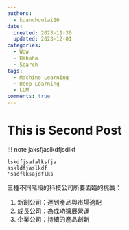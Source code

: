 ```yaml
---
authors:
  - kuanchoulai10
date:
  created: 2023-11-30
  updated: 2023-12-01
categories:
  - Wow
  - Hahaha
  - Search
tags:
  - Machine Learning
  - Deep Learning
  - LLM
comments: true
---
```

# This is Second Post

!!! note
    jaksfjaslkdfjsdlkf

    lskdfjsafalksfja
    askldfjaslkdf
    'sadflksajdflks

<!-- more -->

三種不同階段的科技公司所要面臨的挑戰：
1. 新創公司：達到產品與市場適配
2. 成長公司：為成功擴展營運
3. 企業公司：持續的產品創新
